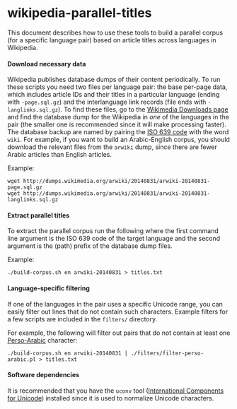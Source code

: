 wikipedia-parallel-titles
=========================

This document describes how to use these tools to build a parallel corpus (for a specific language pair) based on article titles across languages in Wikipedia.

#### Download necessary data

Wikipedia publishes database dumps of their content periodically. To run these scripts you need two files per language pair: the base per-page data, which includes article IDs and their titles in a particular language (ending with `-page.sql.gz`) and the interlanguage link records (file ends with `-langlinks.sql.gz`). To find these files, go to the [Wikimedia Downloads page](http://dumps.wikimedia.org/backup-index.html) and find the database dump for the Wikipedia in *one* of the languages in the pair (the smaller one is recommended since it will make processing faster). The database backup are named by pairing the [ISO 639 code](http://en.wikipedia.org/wiki/List_of_ISO_639-2_codes) with the word `wiki`. For example, if you want to build an Arabic-English corpus, you should download the relevant files from the `arwiki` dump, since there are fewer Arabic articles than English articles.

Example:

    wget http://dumps.wikimedia.org/arwiki/20140831/arwiki-20140831-page.sql.gz
    wget http://dumps.wikimedia.org/arwiki/20140831/arwiki-20140831-langlinks.sql.gz

#### Extract parallel titles

To extract the parallel corpus run the following where the first command line argument is the ISO 639 code of the target language and the second argument is the (path) prefix of the database dump files.

Example:

    ./build-corpus.sh en arwiki-20140831 > titles.txt

#### Language-specific filtering

If one of the languages in the pair uses a specific Unicode range, you can easily filter out lines that do not contain such characters. Example filters for a few scripts are included in the `filters/` directory.

For example, the following will filter out pairs that do not contain at least one [Perso-Arabic](http://en.wikipedia.org/wiki/Persian_alphabet) character:

    ./build-corpus.sh en arwiki-20140831 | ./filters/filter-perso-arabic.pl > titles.txt

#### Software dependencies

It is recommended that you have the `uconv` tool ([International Components for Unicode](http://site.icu-project.org/)) installed since it is used to normalize Unicode characters.

